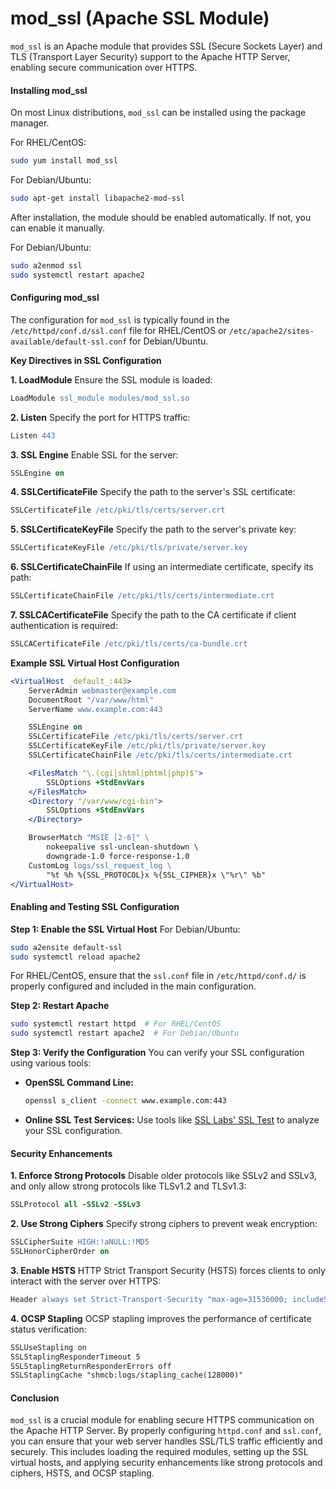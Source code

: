 # mod_ssl (Apache SSL Module)
`mod_ssl` is an Apache module that provides SSL (Secure Sockets Layer) and TLS (Transport Layer Security) support to the Apache HTTP Server, enabling secure communication over HTTPS.

#### Installing mod_ssl
On most Linux distributions, `mod_ssl` can be installed using the package manager.

For RHEL/CentOS:
```sh
sudo yum install mod_ssl
```

For Debian/Ubuntu:
```sh
sudo apt-get install libapache2-mod-ssl
```

After installation, the module should be enabled automatically. If not, you can enable it manually.

For Debian/Ubuntu:
```sh
sudo a2enmod ssl
sudo systemctl restart apache2
```

#### Configuring mod_ssl
The configuration for `mod_ssl` is typically found in the `/etc/httpd/conf.d/ssl.conf` file for RHEL/CentOS or `/etc/apache2/sites-available/default-ssl.conf` for Debian/Ubuntu.

**Key Directives in SSL Configuration**

**1. LoadModule**
Ensure the SSL module is loaded:
```apache
LoadModule ssl_module modules/mod_ssl.so
```

**2. Listen**
Specify the port for HTTPS traffic:
```apache
Listen 443
```

**3. SSL Engine**
Enable SSL for the server:
```apache
SSLEngine on
```

**4. SSLCertificateFile**
Specify the path to the server's SSL certificate:
```apache
SSLCertificateFile /etc/pki/tls/certs/server.crt
```

**5. SSLCertificateKeyFile**
Specify the path to the server's private key:
```apache
SSLCertificateKeyFile /etc/pki/tls/private/server.key
```

**6. SSLCertificateChainFile**
If using an intermediate certificate, specify its path:
```apache
SSLCertificateChainFile /etc/pki/tls/certs/intermediate.crt
```

**7. SSLCACertificateFile**
Specify the path to the CA certificate if client authentication is required:
```apache
SSLCACertificateFile /etc/pki/tls/certs/ca-bundle.crt
```

**Example SSL Virtual Host Configuration**
```apache
<VirtualHost _default_:443>
    ServerAdmin webmaster@example.com
    DocumentRoot "/var/www/html"
    ServerName www.example.com:443

    SSLEngine on
    SSLCertificateFile /etc/pki/tls/certs/server.crt
    SSLCertificateKeyFile /etc/pki/tls/private/server.key
    SSLCertificateChainFile /etc/pki/tls/certs/intermediate.crt

    <FilesMatch "\.(cgi|shtml|phtml|php)$">
        SSLOptions +StdEnvVars
    </FilesMatch>
    <Directory "/var/www/cgi-bin">
        SSLOptions +StdEnvVars
    </Directory>

    BrowserMatch "MSIE [2-6]" \
        nokeepalive ssl-unclean-shutdown \
        downgrade-1.0 force-response-1.0
    CustomLog logs/ssl_request_log \
        "%t %h %{SSL_PROTOCOL}x %{SSL_CIPHER}x \"%r\" %b"
</VirtualHost>
```

#### Enabling and Testing SSL Configuration

**Step 1: Enable the SSL Virtual Host**
For Debian/Ubuntu:
```sh
sudo a2ensite default-ssl
sudo systemctl reload apache2
```

For RHEL/CentOS, ensure that the `ssl.conf` file in `/etc/httpd/conf.d/` is properly configured and included in the main configuration.

**Step 2: Restart Apache**
```sh
sudo systemctl restart httpd  # For RHEL/CentOS
sudo systemctl restart apache2  # For Debian/Ubuntu
```

**Step 3: Verify the Configuration**
You can verify your SSL configuration using various tools:
- **OpenSSL Command Line:**
  ```sh
  openssl s_client -connect www.example.com:443
  ```
- **Online SSL Test Services:**
  Use tools like [SSL Labs' SSL Test](https://www.ssllabs.com/ssltest/) to analyze your SSL configuration.

#### Security Enhancements

**1. Enforce Strong Protocols**
Disable older protocols like SSLv2 and SSLv3, and only allow strong protocols like TLSv1.2 and TLSv1.3:
```apache
SSLProtocol all -SSLv2 -SSLv3
```

**2. Use Strong Ciphers**
Specify strong ciphers to prevent weak encryption:
```apache
SSLCipherSuite HIGH:!aNULL:!MD5
SSLHonorCipherOrder on
```

**3. Enable HSTS**
HTTP Strict Transport Security (HSTS) forces clients to only interact with the server over HTTPS:
```apache
Header always set Strict-Transport-Security "max-age=31536000; includeSubDomains"
```

**4. OCSP Stapling**
OCSP stapling improves the performance of certificate status verification:
```apache
SSLUseStapling on
SSLStaplingResponderTimeout 5
SSLStaplingReturnResponderErrors off
SSLStaplingCache "shmcb:logs/stapling_cache(128000)"
```

#### Conclusion
`mod_ssl` is a crucial module for enabling secure HTTPS communication on the Apache HTTP Server. By properly configuring `httpd.conf` and `ssl.conf`, you can ensure that your web server handles SSL/TLS traffic efficiently and securely. This includes loading the required modules, setting up the SSL virtual hosts, and applying security enhancements like strong protocols and ciphers, HSTS, and OCSP stapling.
